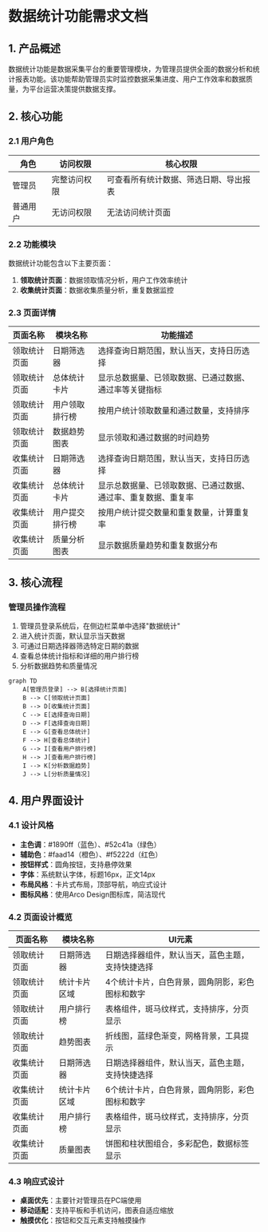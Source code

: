# 数据统计功能需求文档

## 1. 产品概述

数据统计功能是数据采集平台的重要管理模块，为管理员提供全面的数据分析和统计报表功能。该功能帮助管理员实时监控数据采集进度、用户工作效率和数据质量，为平台运营决策提供数据支撑。

## 2. 核心功能

### 2.1 用户角色

| 角色 | 访问权限 | 核心权限 |
|------|----------|----------|
| 管理员 | 完整访问权限 | 可查看所有统计数据、筛选日期、导出报表 |
| 普通用户 | 无访问权限 | 无法访问统计页面 |

### 2.2 功能模块

数据统计功能包含以下主要页面：
1. **领取统计页面**：数据领取情况分析，用户工作效率统计
2. **收集统计页面**：数据收集质量分析，重复数据监控

### 2.3 页面详情

| 页面名称 | 模块名称 | 功能描述 |
|----------|----------|----------|
| 领取统计页面 | 日期筛选器 | 选择查询日期范围，默认当天，支持日历选择 |
| 领取统计页面 | 总体统计卡片 | 显示总数据量、已领取数据、已通过数据、通过率等关键指标 |
| 领取统计页面 | 用户领取排行榜 | 按用户统计领取数量和通过数量，支持排序 |
| 领取统计页面 | 数据趋势图表 | 显示领取和通过数据的时间趋势 |
| 收集统计页面 | 日期筛选器 | 选择查询日期范围，默认当天，支持日历选择 |
| 收集统计页面 | 总体统计卡片 | 显示总数据量、已领取数据、已通过数据、通过率、重复数据、重复率 |
| 收集统计页面 | 用户提交排行榜 | 按用户统计提交数量和重复数量，计算重复率 |
| 收集统计页面 | 质量分析图表 | 显示数据质量趋势和重复数据分布 |

## 3. 核心流程

### 管理员操作流程

1. 管理员登录系统后，在侧边栏菜单中选择"数据统计"
2. 进入统计页面，默认显示当天数据
3. 可通过日期选择器筛选特定日期的数据
4. 查看总体统计指标和详细的用户排行榜
5. 分析数据趋势和质量情况

```mermaid
graph TD
    A[管理员登录] --> B[选择统计页面]
    B --> C[领取统计页面]
    B --> D[收集统计页面]
    C --> E[选择查询日期]
    D --> F[选择查询日期]
    E --> G[查看总体统计]
    F --> H[查看总体统计]
    G --> I[查看用户排行榜]
    H --> J[查看用户排行榜]
    I --> K[分析数据趋势]
    J --> L[分析质量情况]
```

## 4. 用户界面设计

### 4.1 设计风格

- **主色调**：#1890ff（蓝色）、#52c41a（绿色）
- **辅助色**：#faad14（橙色）、#f5222d（红色）
- **按钮样式**：圆角按钮，支持悬停效果
- **字体**：系统默认字体，标题16px，正文14px
- **布局风格**：卡片式布局，顶部导航，响应式设计
- **图标风格**：使用Arco Design图标库，简洁现代

### 4.2 页面设计概览

| 页面名称 | 模块名称 | UI元素 |
|----------|----------|---------|
| 领取统计页面 | 日期筛选器 | 日期选择器组件，默认当天，蓝色主题，支持快捷选择 |
| 领取统计页面 | 统计卡片区域 | 4个统计卡片，白色背景，圆角阴影，彩色图标和数字 |
| 领取统计页面 | 用户排行榜 | 表格组件，斑马纹样式，支持排序，分页显示 |
| 领取统计页面 | 趋势图表 | 折线图，蓝绿色渐变，网格背景，工具提示 |
| 收集统计页面 | 日期筛选器 | 日期选择器组件，默认当天，蓝色主题，支持快捷选择 |
| 收集统计页面 | 统计卡片区域 | 6个统计卡片，白色背景，圆角阴影，彩色图标和数字 |
| 收集统计页面 | 用户排行榜 | 表格组件，斑马纹样式，支持排序，分页显示 |
| 收集统计页面 | 质量图表 | 饼图和柱状图组合，多彩配色，数据标签显示 |

### 4.3 响应式设计

- **桌面优先**：主要针对管理员在PC端使用
- **移动适配**：支持平板和手机访问，图表自适应缩放
- **触摸优化**：按钮和交互元素支持触摸操作